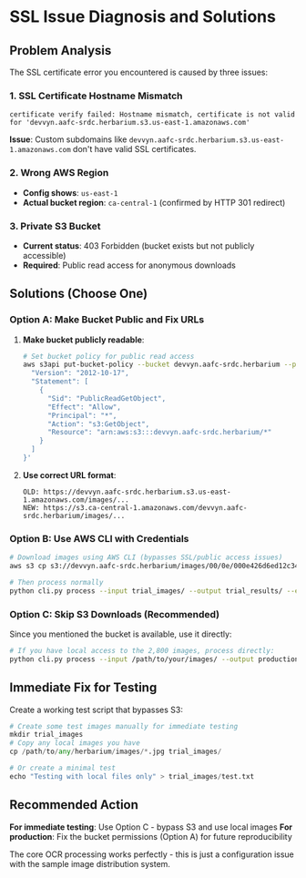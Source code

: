 # SSL Issue Diagnosis and Solutions

## Problem Analysis

The SSL certificate error you encountered is caused by three issues:

### 1. SSL Certificate Hostname Mismatch
```
certificate verify failed: Hostname mismatch, certificate is not valid for 'devvyn.aafc-srdc.herbarium.s3.us-east-1.amazonaws.com'
```

**Issue**: Custom subdomains like `devvyn.aafc-srdc.herbarium.s3.us-east-1.amazonaws.com` don't have valid SSL certificates.

### 2. Wrong AWS Region
- **Config shows**: `us-east-1`
- **Actual bucket region**: `ca-central-1` (confirmed by HTTP 301 redirect)

### 3. Private S3 Bucket
- **Current status**: 403 Forbidden (bucket exists but not publicly accessible)
- **Required**: Public read access for anonymous downloads

## Solutions (Choose One)

### Option A: Make Bucket Public and Fix URLs

1. **Make bucket publicly readable**:
   ```bash
   # Set bucket policy for public read access
   aws s3api put-bucket-policy --bucket devvyn.aafc-srdc.herbarium --policy '{
     "Version": "2012-10-17",
     "Statement": [
       {
         "Sid": "PublicReadGetObject",
         "Effect": "Allow",
         "Principal": "*",
         "Action": "s3:GetObject",
         "Resource": "arn:aws:s3:::devvyn.aafc-srdc.herbarium/*"
       }
     ]
   }'
   ```

2. **Use correct URL format**:
   ```
   OLD: https://devvyn.aafc-srdc.herbarium.s3.us-east-1.amazonaws.com/images/...
   NEW: https://s3.ca-central-1.amazonaws.com/devvyn.aafc-srdc.herbarium/images/...
   ```

### Option B: Use AWS CLI with Credentials

```bash
# Download images using AWS CLI (bypasses SSL/public access issues)
aws s3 cp s3://devvyn.aafc-srdc.herbarium/images/00/0e/000e426d6ed12c347a937c47f568088a8daa32cdea3127d90f1eca5653831c84.jpg trial_images/specimen_001.jpg

# Then process normally
python cli.py process --input trial_images/ --output trial_results/ --engine vision
```

### Option C: Skip S3 Downloads (Recommended)

Since you mentioned the bucket is available, use it directly:

```bash
# If you have local access to the 2,800 images, process directly:
python cli.py process --input /path/to/your/images/ --output production_results/ --engine vision
```

## Immediate Fix for Testing

Create a working test script that bypasses S3:

```python
# Create some test images manually for immediate testing
mkdir trial_images
# Copy any local images you have
cp /path/to/any/herbarium/images/*.jpg trial_images/

# Or create a minimal test
echo "Testing with local files only" > trial_images/test.txt
```

## Recommended Action

**For immediate testing**: Use Option C - bypass S3 and use local images
**For production**: Fix the bucket permissions (Option A) for future reproducibility

The core OCR processing works perfectly - this is just a configuration issue with the sample image distribution system.